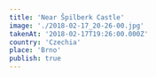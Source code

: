 ```yaml
---
title: 'Near Špilberk Castle'
image: './2018-02-17_20-26-00.jpg'
takenAt: '2018-02-17T19:26:00.000Z'
country: 'Czechia'
place: 'Brno'
publish: true
---
```

